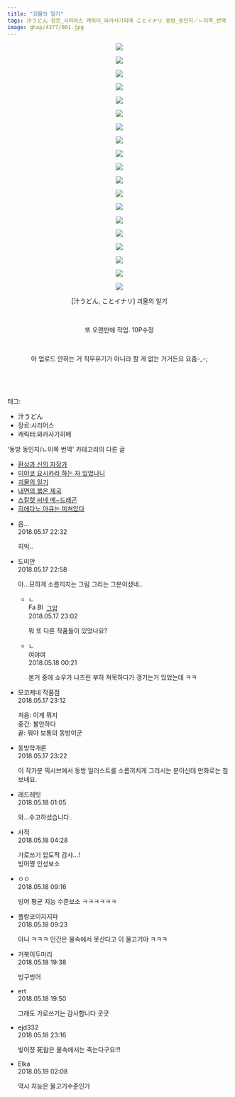 ```yaml
---
title: "괴물의 일기"
tags: 汁うどん 장르_시리어스 캐릭터_와카사기히메 ことイナリ 동방_동인지／ㄴ이쪽_번역
image: ghap/4377/001.jpg
---
```

<div class="article">
<p style="text-align: center; clear: none; float: none;"><img src="{{ site.nasurl }}/ghap/4377/001.jpg"/></p>
<p style="text-align: center; clear: none; float: none;"><img src="{{ site.nasurl }}/ghap/4377/002.jpg"/></p>
<p style="text-align: center; clear: none; float: none;"><img src="{{ site.nasurl }}/ghap/4377/003.jpg"/></p>
<p style="text-align: center; clear: none; float: none;"><img src="{{ site.nasurl }}/ghap/4377/004.jpg"/></p>
<p style="text-align: center; clear: none; float: none;"><img src="{{ site.nasurl }}/ghap/4377/005.jpg"/></p>
<p style="text-align: center; clear: none; float: none;"><img src="{{ site.nasurl }}/ghap/4377/006.jpg"/></p>
<p style="text-align: center; clear: none; float: none;"><img src="{{ site.nasurl }}/ghap/4377/007.jpg"/></p>
<p style="text-align: center; clear: none; float: none;"><img src="{{ site.nasurl }}/ghap/4377/008.jpg"/></p>
<p style="text-align: center; clear: none; float: none;"><img src="{{ site.nasurl }}/ghap/4377/009.jpg"/></p>
<p style="text-align: center; clear: none; float: none;"><img src="{{ site.nasurl }}/ghap/4377/010.jpg"/></p>
<p style="text-align: center; clear: none; float: none;"><img src="{{ site.nasurl }}/ghap/4377/011.jpg"/></p>
<p style="text-align: center; clear: none; float: none;"><img src="{{ site.nasurl }}/ghap/4377/012.jpg"/></p>
<p style="text-align: center; clear: none; float: none;"><img src="{{ site.nasurl }}/ghap/4377/013.jpg"/></p>
<p style="text-align: center; clear: none; float: none;"><img src="{{ site.nasurl }}/ghap/4377/014.jpg"/></p>
<p style="text-align: center; clear: none; float: none;"><img src="{{ site.nasurl }}/ghap/4377/015.jpg"/></p>
<p style="text-align: center; clear: none; float: none;"><img src="{{ site.nasurl }}/ghap/4377/016.jpg"/></p>
<p style="text-align: center; clear: none; float: none;"><img src="{{ site.nasurl }}/ghap/4377/017.jpg"/></p>
<p style="text-align: center; clear: none; float: none;"><img src="{{ site.nasurl }}/ghap/4377/018.jpg"/></p>
<p style="text-align: center; clear: none; float: none;"><img src="{{ site.nasurl }}/ghap/4377/019.jpg"/></p>
<p style="text-align: center; clear: none; float: none;">[汁うどん, ことイナリ] 괴물의 일기</p>
<p style="text-align: center; clear: none; float: none;"><br/></p>
<p style="text-align: center; clear: none; float: none;">또 오랜만에 작업. 10P수정</p>
<p style="text-align: center; clear: none; float: none;"><br/></p>
<p style="text-align: center; clear: none; float: none;">아 업로드 안하는 거 직무유기가 아니라 할 게 없는 거거든요 요즘-_-;</p>
<p style="text-align: center; clear: none; float: none;"><br/></p>
<p><br/></p>
</div><div class="tagTrail">
<p>태그: </p>
<ul>
<li>汁うどん</li>
<li>장르:시리어스</li>
<li>캐릭터:와카사기히메</li>
</ul>
</div><div class="another">
<p>'동방 동인지/ㄴ이쪽 번역' 카테고리의 다른 글</p>
<ul>
<li><a href="/2018-05-22-ghap_4380">환상과 신의 자장가</a></li>
<li><a href="/2018-05-19-ghap_4378">미야코 요시카라 하는 자 있었나니</a></li>
<li><a href="/2018-05-17-ghap_4377">괴물의 일기</a></li>
<li><a href="/2018-05-13-ghap_4369">내면의 붉은 제국</a></li>
<li><a href="/2018-05-11-ghap_4355">스칼렛 씨네 메~드래곤</a></li>
<li><a href="/2018-04-27-ghap_4340">히에다노 아큐는 미쳐있다</a></li>
</ul>
</div><div class="cb_module cb_fluid">
<div class="cb_wrt cb_profile">
<div class="comment">
<ul>
<li class="cb_thumb_off" id="comment15258036">
<div class="cb_comment_area">
<div class="cb_info_area">
<div class="cb_section">
<span class="cb_nick_name">음...</span>
</div>
<div class="cb_section">
<span class="cb_date">2018.05.17 22:32 </span>
</div>
</div>
<div class="cb_dsc_comment">
<p class="cb_dsc">
											히익.. 
										</p>
</div>
</div></li>
<li class="cb_thumb_off" id="comment15258040">
<div class="cb_comment_area">
<div class="cb_info_area">
<div class="cb_section">
<span class="cb_nick_name">도미안</span>
</div>
<div class="cb_section">
<span class="cb_date">2018.05.17 22:58 </span>
</div>
</div>
<div class="cb_dsc_comment">
<p class="cb_dsc">
											아...묘하게 소름끼치는 그림 그리는 그분이셨네..
										</p>
</div>
<ul>
<li class="cb_thumb_off" id="comment15258042">
<span class="cb_bu_subnode">ㄴ</span>
<div class="cb_comment_area">
<div class="cb_info_area">
<div class="cb_section">
<span class="cb_nick_name"><img alt="Favicon of https://ghaptouhou.tistory.com" height="16" onerror="this.onerror=null;this.parentNode.removeChild(this)" src="https://ghaptouhou.tistory.com/favicon.ico" width="16"/> <img alt="BlogIcon" height="16" onerror="this.parentNode.removeChild(this)" src="https://ghaptouhou.tistory.com/index.gif" width="16"/> <a href="https://ghaptouhou.tistory.com" onclick="return openLinkInNewWindow(this)"> 그압</a><span class="tistoryProfileLayerTrigger" onclick='TistoryProfile.show(event, this, {"title":"\uc800\uae30 \uc774\uac70 \ub098\uc911\uc5d0 \uc218\uc815 \uac00\ub2a5\ud558\ub098\uc694","url":"https:\/\/ghap.tistory.com","nickname":"\uadf8\uc555","items":[]}); return false;'></span></span>
</div>
<div class="cb_section">
<span class="cb_date">2018.05.17 23:02 </span>
</div>
</div>
<div class="cb_dsc_comment">
<p class="cb_dsc">
																뭐 또 다른 작품들이 있었나요?
															</p>
</div>
</div>
</li>
<li class="cb_thumb_off" id="comment15258073">
<span class="cb_bu_subnode">ㄴ</span>
<div class="cb_comment_area">
<div class="cb_info_area">
<div class="cb_section">
<span class="cb_nick_name">여야여</span>
</div>
<div class="cb_section">
<span class="cb_date">2018.05.18 00:21 </span>
</div>
</div>
<div class="cb_dsc_comment">
<p class="cb_dsc">
																본거 중에 쇼우가 나즈린 부하 쳐묵하다가 갱기는거 있었는데 ㅋㅋ
															</p>
</div>
</div>
</li>
</ul>
</div></li>
<li class="cb_thumb_off" id="comment15258046">
<div class="cb_comment_area">
<div class="cb_info_area">
<div class="cb_section">
<span class="cb_nick_name">모코케네 작품점</span>
</div>
<div class="cb_section">
<span class="cb_date">2018.05.17 23:12 </span>
</div>
</div>
<div class="cb_dsc_comment">
<p class="cb_dsc">
											처음: 이게 뭐지<br/>
중간: 불안하다<br/>
끝: 뭐야 보통의 동방이군
										</p>
</div>
</div></li>
<li class="cb_thumb_off" id="comment15258048">
<div class="cb_comment_area">
<div class="cb_info_area">
<div class="cb_section">
<span class="cb_nick_name">동방학개론</span>
</div>
<div class="cb_section">
<span class="cb_date">2018.05.17 23:22 </span>
</div>
</div>
<div class="cb_dsc_comment">
<p class="cb_dsc">
											이 작가분 픽시브에서 동방 일러스트를 소름끼치게 그리시는 분이신데 만화로는 첨보네요.  
										</p>
</div>
</div></li>
<li class="cb_thumb_off" id="comment15258099">
<div class="cb_comment_area">
<div class="cb_info_area">
<div class="cb_section">
<span class="cb_nick_name">레드레빗</span>
</div>
<div class="cb_section">
<span class="cb_date">2018.05.18 01:05 </span>
</div>
</div>
<div class="cb_dsc_comment">
<p class="cb_dsc">
											와...수고하셨습니다..
										</p>
</div>
</div></li>
<li class="cb_thumb_off" id="comment15258129">
<div class="cb_comment_area">
<div class="cb_info_area">
<div class="cb_section">
<span class="cb_nick_name">사적</span>
</div>
<div class="cb_section">
<span class="cb_date">2018.05.18 04:28 </span>
</div>
</div>
<div class="cb_dsc_comment">
<p class="cb_dsc">
											가로쓰기 압도적 감사...!<br/>
빙어쨩 인성보소
										</p>
</div>
</div></li>
<li class="cb_thumb_off" id="comment15258224">
<div class="cb_comment_area">
<div class="cb_info_area">
<div class="cb_section">
<span class="cb_nick_name">ㅇㅇ</span>
</div>
<div class="cb_section">
<span class="cb_date">2018.05.18 09:16 </span>
</div>
</div>
<div class="cb_dsc_comment">
<p class="cb_dsc">
											빙어 평균 지능 수준보소 ㅋㅋㅋㅋㅋㅋ
										</p>
</div>
</div></li>
<li class="cb_thumb_off" id="comment15258226">
<div class="cb_comment_area">
<div class="cb_info_area">
<div class="cb_section">
<span class="cb_nick_name">플랑코이지지파</span>
</div>
<div class="cb_section">
<span class="cb_date">2018.05.18 09:23 </span>
</div>
</div>
<div class="cb_dsc_comment">
<p class="cb_dsc">
											아니 ㅋㅋㅋ 인간은 물속에서 못산다고 이 물고기야 ㅋㅋㅋ
										</p>
</div>
</div></li>
<li class="cb_thumb_off" id="comment15258471">
<div class="cb_comment_area">
<div class="cb_info_area">
<div class="cb_section">
<span class="cb_nick_name">거북이두마리</span>
</div>
<div class="cb_section">
<span class="cb_date">2018.05.18 19:38 </span>
</div>
</div>
<div class="cb_dsc_comment">
<p class="cb_dsc">
											빙구빙어
										</p>
</div>
</div></li>
<li class="cb_thumb_off" id="comment15258473">
<div class="cb_comment_area">
<div class="cb_info_area">
<div class="cb_section">
<span class="cb_nick_name">ert</span>
</div>
<div class="cb_section">
<span class="cb_date">2018.05.18 19:50 </span>
</div>
</div>
<div class="cb_dsc_comment">
<p class="cb_dsc">
											그래도 가로쓰기는 감사합니다 굿굿
										</p>
</div>
</div></li>
<li class="cb_thumb_off" id="comment15258525">
<div class="cb_comment_area">
<div class="cb_info_area">
<div class="cb_section">
<span class="cb_nick_name">ejd332</span>
</div>
<div class="cb_section">
<span class="cb_date">2018.05.18 23:16 </span>
</div>
</div>
<div class="cb_dsc_comment">
<p class="cb_dsc">
											빟어쟝 死람은 물속에서는 죽는다구요!!!
										</p>
</div>
</div></li>
<li class="cb_thumb_off" id="comment15258560">
<div class="cb_comment_area">
<div class="cb_info_area">
<div class="cb_section">
<span class="cb_nick_name">Elka</span>
</div>
<div class="cb_section">
<span class="cb_date">2018.05.19 02:08 </span>
</div>
</div>
<div class="cb_dsc_comment">
<p class="cb_dsc">
											역시 지능은 물고기수준인가
										</p>
</div>
</div></li>
</ul>
</div>
</div><!-- commentList close -->
</div>